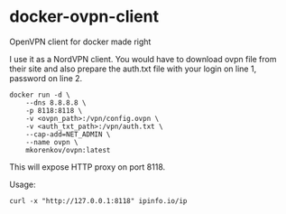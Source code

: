 # docker-ovpn-client
OpenVPN client for docker made right

I use it as a NordVPN client.
You would have to download ovpn file from their site and also prepare the auth.txt file with your login on line 1, password on line 2.

```
docker run -d \
    --dns 8.8.8.8 \
    -p 8118:8118 \
    -v <ovpn_path>:/vpn/config.ovpn \
    -v <auth_txt_path>:/vpn/auth.txt \
    --cap-add=NET_ADMIN \
    --name ovpn \
    mkorenkov/ovpn:latest
```

This will expose HTTP proxy on port 8118.

Usage:

```
curl -x "http://127.0.0.1:8118" ipinfo.io/ip
```